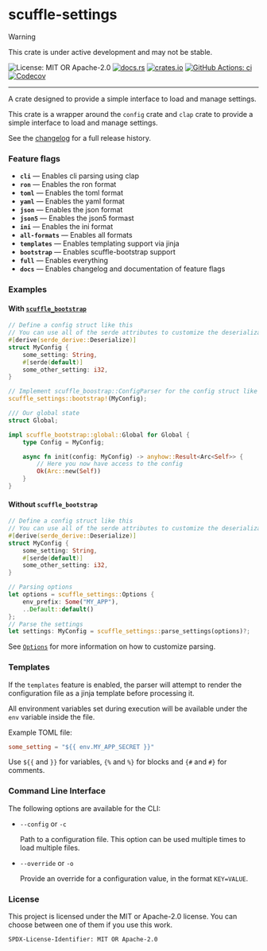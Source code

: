 <!-- cargo-sync-rdme title [[ -->
# scuffle-settings
<!-- cargo-sync-rdme ]] -->

> [!WARNING]  
> This crate is under active development and may not be stable.

<!-- cargo-sync-rdme badge [[ -->
![License: MIT OR Apache-2.0](https://img.shields.io/crates/l/scuffle-settings.svg?style=flat-square)
[![docs.rs](https://img.shields.io/docsrs/scuffle-settings.svg?logo=docs.rs&style=flat-square)](https://docs.rs/scuffle-settings)
[![crates.io](https://img.shields.io/crates/v/scuffle-settings.svg?logo=rust&style=flat-square)](https://crates.io/crates/scuffle-settings)
[![GitHub Actions: ci](https://img.shields.io/github/actions/workflow/status/scufflecloud/scuffle/ci.yaml.svg?label=ci&logo=github&style=flat-square)](https://github.com/scufflecloud/scuffle/actions/workflows/ci.yaml)
[![Codecov](https://img.shields.io/codecov/c/github/scufflecloud/scuffle.svg?label=codecov&logo=codecov&style=flat-square)](https://codecov.io/gh/scufflecloud/scuffle)
<!-- cargo-sync-rdme ]] -->

---

<!-- cargo-sync-rdme rustdoc [[ -->
A crate designed to provide a simple interface to load and manage settings.

This crate is a wrapper around the `config` crate and `clap` crate
to provide a simple interface to load and manage settings.

See the [changelog](./CHANGELOG.md) for a full release history.

### Feature flags

* **`cli`** —  Enables cli parsing using clap
* **`ron`** —  Enables the ron format
* **`toml`** —  Enables the toml format
* **`yaml`** —  Enables the yaml format
* **`json`** —  Enables the json format
* **`json5`** —  Enables the json5 formast
* **`ini`** —  Enables the ini format
* **`all-formats`** —  Enables all formats
* **`templates`** —  Enables templating support via jinja
* **`bootstrap`** —  Enables scuffle-bootstrap support
* **`full`** —  Enables everything
* **`docs`** —  Enables changelog and documentation of feature flags

### Examples

#### With [`scuffle_bootstrap`](https://docs.rs/scuffle-bootstrap)

````rust
// Define a config struct like this
// You can use all of the serde attributes to customize the deserialization
#[derive(serde_derive::Deserialize)]
struct MyConfig {
    some_setting: String,
    #[serde(default)]
    some_other_setting: i32,
}

// Implement scuffle_boostrap::ConfigParser for the config struct like this
scuffle_settings::bootstrap!(MyConfig);

/// Our global state
struct Global;

impl scuffle_bootstrap::global::Global for Global {
    type Config = MyConfig;

    async fn init(config: MyConfig) -> anyhow::Result<Arc<Self>> {
        // Here you now have access to the config
        Ok(Arc::new(Self))
    }
}
````

#### Without `scuffle_bootstrap`

````rust
// Define a config struct like this
// You can use all of the serde attributes to customize the deserialization
#[derive(serde_derive::Deserialize)]
struct MyConfig {
    some_setting: String,
    #[serde(default)]
    some_other_setting: i32,
}

// Parsing options
let options = scuffle_settings::Options {
    env_prefix: Some("MY_APP"),
    ..Default::default()
};
// Parse the settings
let settings: MyConfig = scuffle_settings::parse_settings(options)?;
````

See [`Options`](https://docs.rs/scuffle-settings/0.1.3/scuffle_settings/options/struct.Options.html) for more information on how to customize parsing.

### Templates

If the `templates` feature is enabled, the parser will attempt to render
the configuration file as a jinja template before processing it.

All environment variables set during execution will be available under
the `env` variable inside the file.

Example TOML file:

````toml
some_setting = "${{ env.MY_APP_SECRET }}"
````

Use `${{` and `}}` for variables, `{%` and `%}` for blocks and `{#` and `#}` for comments.

### Command Line Interface

The following options are available for the CLI:

* `--config` or `-c`
  
  Path to a configuration file. This option can be used multiple times to load multiple files.

* `--override` or `-o`
  
  Provide an override for a configuration value, in the format `KEY=VALUE`.

### License

This project is licensed under the MIT or Apache-2.0 license.
You can choose between one of them if you use this work.

`SPDX-License-Identifier: MIT OR Apache-2.0`
<!-- cargo-sync-rdme ]] -->
